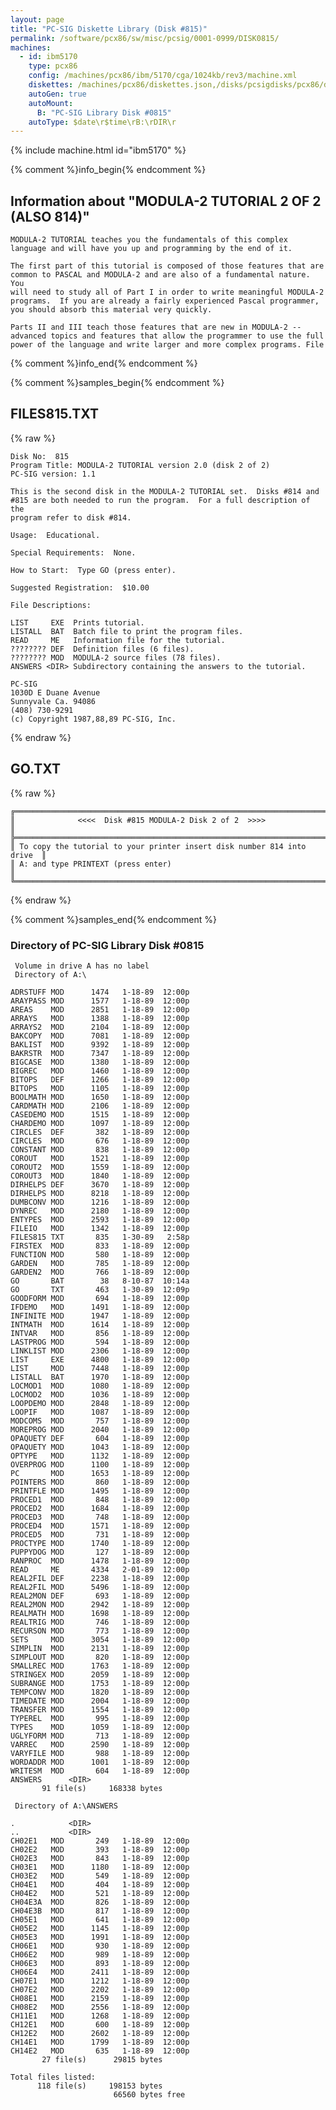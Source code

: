 ```yaml
---
layout: page
title: "PC-SIG Diskette Library (Disk #815)"
permalink: /software/pcx86/sw/misc/pcsig/0001-0999/DISK0815/
machines:
  - id: ibm5170
    type: pcx86
    config: /machines/pcx86/ibm/5170/cga/1024kb/rev3/machine.xml
    diskettes: /machines/pcx86/diskettes.json,/disks/pcsigdisks/pcx86/diskettes.json
    autoGen: true
    autoMount:
      B: "PC-SIG Library Disk #0815"
    autoType: $date\r$time\rB:\rDIR\r
---
```


{% include machine.html id="ibm5170" %}

{% comment %}info_begin{% endcomment %}

## Information about "MODULA-2 TUTORIAL 2 OF 2 (ALSO 814)"

    MODULA-2 TUTORIAL teaches you the fundamentals of this complex
    language and will have you up and programming by the end of it.
    
    The first part of this tutorial is composed of those features that are
    common to PASCAL and MODULA-2 and are also of a fundamental nature.  You
    will need to study all of Part I in order to write meaningful MODULA-2
    programs.  If you are already a fairly experienced Pascal programmer,
    you should absorb this material very quickly.
    
    Parts II and III teach those features that are new in MODULA-2 --
    advanced topics and features that allow the programmer to use the full
    power of the language and write larger and more complex programs. File
{% comment %}info_end{% endcomment %}

{% comment %}samples_begin{% endcomment %}

## FILES815.TXT

{% raw %}
```
Disk No:  815
Program Title: MODULA-2 TUTORIAL version 2.0 (disk 2 of 2)
PC-SIG version: 1.1

This is the second disk in the MODULA-2 TUTORIAL set.  Disks #814 and
#815 are both needed to run the program.  For a full description of the
program refer to disk #814.

Usage:  Educational.

Special Requirements:  None.

How to Start:  Type GO (press enter).

Suggested Registration:  $10.00

File Descriptions:

LIST     EXE  Prints tutorial.
LISTALL  BAT  Batch file to print the program files.
READ     ME   Information file for the tutorial.
???????? DEF  Definition files (6 files).
???????? MOD  MODULA-2 source files (78 files).
ANSWERS <DIR> Subdirectory containing the answers to the tutorial.

PC-SIG
1030D E Duane Avenue
Sunnyvale Ca. 94086
(408) 730-9291
(c) Copyright 1987,88,89 PC-SIG, Inc.

```
{% endraw %}

## GO.TXT

{% raw %}
```
╔═════════════════════════════════════════════════════════════════════════╗
║              <<<<  Disk #815 MODULA-2 Disk 2 of 2  >>>>                 ║
╠═════════════════════════════════════════════════════════════════════════╣
║ To copy the tutorial to your printer insert disk number 814 into drive  ║
║ A: and type PRINTEXT (press enter)                                      ║
╚═════════════════════════════════════════════════════════════════════════╝
```
{% endraw %}

{% comment %}samples_end{% endcomment %}

### Directory of PC-SIG Library Disk #0815

     Volume in drive A has no label
     Directory of A:\

    ADRSTUFF MOD      1474   1-18-89  12:00p
    ARAYPASS MOD      1577   1-18-89  12:00p
    AREAS    MOD      2851   1-18-89  12:00p
    ARRAYS   MOD      1388   1-18-89  12:00p
    ARRAYS2  MOD      2104   1-18-89  12:00p
    BAKCOPY  MOD      7081   1-18-89  12:00p
    BAKLIST  MOD      9392   1-18-89  12:00p
    BAKRSTR  MOD      7347   1-18-89  12:00p
    BIGCASE  MOD      1380   1-18-89  12:00p
    BIGREC   MOD      1460   1-18-89  12:00p
    BITOPS   DEF      1266   1-18-89  12:00p
    BITOPS   MOD      1105   1-18-89  12:00p
    BOOLMATH MOD      1650   1-18-89  12:00p
    CARDMATH MOD      2106   1-18-89  12:00p
    CASEDEMO MOD      1515   1-18-89  12:00p
    CHARDEMO MOD      1097   1-18-89  12:00p
    CIRCLES  DEF       382   1-18-89  12:00p
    CIRCLES  MOD       676   1-18-89  12:00p
    CONSTANT MOD       838   1-18-89  12:00p
    COROUT   MOD      1521   1-18-89  12:00p
    COROUT2  MOD      1559   1-18-89  12:00p
    COROUT3  MOD      1840   1-18-89  12:00p
    DIRHELPS DEF      3670   1-18-89  12:00p
    DIRHELPS MOD      8218   1-18-89  12:00p
    DUMBCONV MOD      1216   1-18-89  12:00p
    DYNREC   MOD      2180   1-18-89  12:00p
    ENTYPES  MOD      2593   1-18-89  12:00p
    FILEIO   MOD      1342   1-18-89  12:00p
    FILES815 TXT       835   1-30-89   2:58p
    FIRSTEX  MOD       833   1-18-89  12:00p
    FUNCTION MOD       580   1-18-89  12:00p
    GARDEN   MOD       785   1-18-89  12:00p
    GARDEN2  MOD       766   1-18-89  12:00p
    GO       BAT        38   8-10-87  10:14a
    GO       TXT       463   1-30-89  12:09p
    GOODFORM MOD       694   1-18-89  12:00p
    IFDEMO   MOD      1491   1-18-89  12:00p
    INFINITE MOD      1947   1-18-89  12:00p
    INTMATH  MOD      1614   1-18-89  12:00p
    INTVAR   MOD       856   1-18-89  12:00p
    LASTPROG MOD       594   1-18-89  12:00p
    LINKLIST MOD      2306   1-18-89  12:00p
    LIST     EXE      4800   1-18-89  12:00p
    LIST     MOD      7448   1-18-89  12:00p
    LISTALL  BAT      1970   1-18-89  12:00p
    LOCMOD1  MOD      1080   1-18-89  12:00p
    LOCMOD2  MOD      1036   1-18-89  12:00p
    LOOPDEMO MOD      2848   1-18-89  12:00p
    LOOPIF   MOD      1087   1-18-89  12:00p
    MODCOMS  MOD       757   1-18-89  12:00p
    MOREPROG MOD      2040   1-18-89  12:00p
    OPAQUETY DEF       604   1-18-89  12:00p
    OPAQUETY MOD      1043   1-18-89  12:00p
    OPTYPE   MOD      1132   1-18-89  12:00p
    OVERPROG MOD      1100   1-18-89  12:00p
    PC       MOD      1653   1-18-89  12:00p
    POINTERS MOD       860   1-18-89  12:00p
    PRINTFLE MOD      1495   1-18-89  12:00p
    PROCED1  MOD       848   1-18-89  12:00p
    PROCED2  MOD      1684   1-18-89  12:00p
    PROCED3  MOD       748   1-18-89  12:00p
    PROCED4  MOD      1571   1-18-89  12:00p
    PROCED5  MOD       731   1-18-89  12:00p
    PROCTYPE MOD      1740   1-18-89  12:00p
    PUPPYDOG MOD       127   1-18-89  12:00p
    RANPROC  MOD      1478   1-18-89  12:00p
    READ     ME       4334   2-01-89  12:00p
    REAL2FIL DEF      2238   1-18-89  12:00p
    REAL2FIL MOD      5496   1-18-89  12:00p
    REAL2MON DEF       693   1-18-89  12:00p
    REAL2MON MOD      2942   1-18-89  12:00p
    REALMATH MOD      1698   1-18-89  12:00p
    REALTRIG MOD       746   1-18-89  12:00p
    RECURSON MOD       773   1-18-89  12:00p
    SETS     MOD      3054   1-18-89  12:00p
    SIMPLIN  MOD      2131   1-18-89  12:00p
    SIMPLOUT MOD       820   1-18-89  12:00p
    SMALLREC MOD      1763   1-18-89  12:00p
    STRINGEX MOD      2059   1-18-89  12:00p
    SUBRANGE MOD      1753   1-18-89  12:00p
    TEMPCONV MOD      1820   1-18-89  12:00p
    TIMEDATE MOD      2004   1-18-89  12:00p
    TRANSFER MOD      1554   1-18-89  12:00p
    TYPEREL  MOD       995   1-18-89  12:00p
    TYPES    MOD      1059   1-18-89  12:00p
    UGLYFORM MOD       713   1-18-89  12:00p
    VARREC   MOD      2590   1-18-89  12:00p
    VARYFILE MOD       988   1-18-89  12:00p
    WORDADDR MOD      1001   1-18-89  12:00p
    WRITESM  MOD       604   1-18-89  12:00p
    ANSWERS      <DIR>    
           91 file(s)     168338 bytes

     Directory of A:\ANSWERS

    .            <DIR>    
    ..           <DIR>    
    CH02E1   MOD       249   1-18-89  12:00p
    CH02E2   MOD       393   1-18-89  12:00p
    CH02E3   MOD       843   1-18-89  12:00p
    CH03E1   MOD      1180   1-18-89  12:00p
    CH03E2   MOD       549   1-18-89  12:00p
    CH04E1   MOD       404   1-18-89  12:00p
    CH04E2   MOD       521   1-18-89  12:00p
    CH04E3A  MOD       826   1-18-89  12:00p
    CH04E3B  MOD       817   1-18-89  12:00p
    CH05E1   MOD       641   1-18-89  12:00p
    CH05E2   MOD      1145   1-18-89  12:00p
    CH05E3   MOD      1991   1-18-89  12:00p
    CH06E1   MOD       930   1-18-89  12:00p
    CH06E2   MOD       989   1-18-89  12:00p
    CH06E3   MOD       893   1-18-89  12:00p
    CH06E4   MOD      2411   1-18-89  12:00p
    CH07E1   MOD      1212   1-18-89  12:00p
    CH07E2   MOD      2202   1-18-89  12:00p
    CH08E1   MOD      2159   1-18-89  12:00p
    CH08E2   MOD      2556   1-18-89  12:00p
    CH11E1   MOD      1268   1-18-89  12:00p
    CH12E1   MOD       600   1-18-89  12:00p
    CH12E2   MOD      2602   1-18-89  12:00p
    CH14E1   MOD      1799   1-18-89  12:00p
    CH14E2   MOD       635   1-18-89  12:00p
           27 file(s)      29815 bytes

    Total files listed:
          118 file(s)     198153 bytes
                           66560 bytes free
